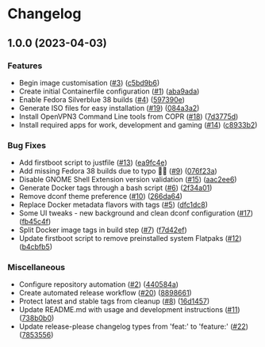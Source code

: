 # Changelog

## 1.0.0 (2023-04-03)


### Features

* Begin image customisation ([#3](https://github.com/rsturla/immutable-fedora/issues/3)) ([c5bd9b6](https://github.com/rsturla/immutable-fedora/commit/c5bd9b61f3279437752a196c070e8f4fb6fdd9e7))
* Create initial Containerfile configuration ([#1](https://github.com/rsturla/immutable-fedora/issues/1)) ([aba9ada](https://github.com/rsturla/immutable-fedora/commit/aba9ada7a7a933545dd00f21cc76a192baeca2eb))
* Enable Fedora Silverblue 38 builds ([#4](https://github.com/rsturla/immutable-fedora/issues/4)) ([597390e](https://github.com/rsturla/immutable-fedora/commit/597390e88c765b4664d74029d909f21d54e47d77))
* Generate ISO files for easy installation ([#19](https://github.com/rsturla/immutable-fedora/issues/19)) ([084a3a2](https://github.com/rsturla/immutable-fedora/commit/084a3a2f58e4812b644fbf9bca598cc90382113a))
* Install OpenVPN3 Command Line tools from COPR ([#18](https://github.com/rsturla/immutable-fedora/issues/18)) ([7d3775d](https://github.com/rsturla/immutable-fedora/commit/7d3775d8c76236092992bcc17e58c2daaaa57808))
* Install required apps for work, development and gaming ([#14](https://github.com/rsturla/immutable-fedora/issues/14)) ([c8933b2](https://github.com/rsturla/immutable-fedora/commit/c8933b20c714b27572dc30d1aba43cd8e5889b11))


### Bug Fixes

* Add firstboot script to justfile ([#13](https://github.com/rsturla/immutable-fedora/issues/13)) ([ea9fc4e](https://github.com/rsturla/immutable-fedora/commit/ea9fc4e962d6b90a05ffef74df0fa9caf9bd936b))
* Add missing Fedora 38 builds due to typo :man_facepalming:  ([#9](https://github.com/rsturla/immutable-fedora/issues/9)) ([076f23a](https://github.com/rsturla/immutable-fedora/commit/076f23ae463597c2a0475eaeb9be998306db48af))
* Disable GNOME Shell Extension version validation ([#15](https://github.com/rsturla/immutable-fedora/issues/15)) ([aac2ee6](https://github.com/rsturla/immutable-fedora/commit/aac2ee614a5bca0b767936690f3141a3606bbdb1))
* Generate Docker tags through a bash script ([#6](https://github.com/rsturla/immutable-fedora/issues/6)) ([2f34a01](https://github.com/rsturla/immutable-fedora/commit/2f34a013b67dbfa997f21828f035dcf77b36fe7c))
* Remove dconf theme preference ([#10](https://github.com/rsturla/immutable-fedora/issues/10)) ([266da64](https://github.com/rsturla/immutable-fedora/commit/266da64d7b9d859adf1ca0341d908b98ea7641e7))
* Replace Docker metadata flavors with tags ([#5](https://github.com/rsturla/immutable-fedora/issues/5)) ([dfc1dc8](https://github.com/rsturla/immutable-fedora/commit/dfc1dc8d2d4892fe9009dc112196ff2012a79e66))
* Some UI tweaks - new background and clean dconf configuration ([#17](https://github.com/rsturla/immutable-fedora/issues/17)) ([fb45c4f](https://github.com/rsturla/immutable-fedora/commit/fb45c4f1db90f2abf405a649195fb5ea8a77a9e4))
* Split Docker image tags in build step ([#7](https://github.com/rsturla/immutable-fedora/issues/7)) ([f7d42ef](https://github.com/rsturla/immutable-fedora/commit/f7d42ef01552fb40c94987952e2b93633a39f0ca))
* Update firstboot script to remove preinstalled system Flatpaks ([#12](https://github.com/rsturla/immutable-fedora/issues/12)) ([b4cbfb5](https://github.com/rsturla/immutable-fedora/commit/b4cbfb5e12e07f2f247fe29658adfa3130e19b43))


### Miscellaneous

* Configure repository automation ([#2](https://github.com/rsturla/immutable-fedora/issues/2)) ([440584a](https://github.com/rsturla/immutable-fedora/commit/440584a59014dffc748b5eac0a182e6a2eeb2636))
* Create automated release workflow ([#20](https://github.com/rsturla/immutable-fedora/issues/20)) ([8898661](https://github.com/rsturla/immutable-fedora/commit/88986618c5e6564c79d9e258a803ded67088c48d))
* Protect latest and stable tags from cleanup ([#8](https://github.com/rsturla/immutable-fedora/issues/8)) ([16d1457](https://github.com/rsturla/immutable-fedora/commit/16d145747e0f6d8094a07530bd55548fe9ee52ec))
* Update README.md with usage and development instructions ([#11](https://github.com/rsturla/immutable-fedora/issues/11)) ([738b0b0](https://github.com/rsturla/immutable-fedora/commit/738b0b0c3330171a1b22f050cac863d5520ee490))
* Update release-please changelog types from 'feat:' to 'feature:' ([#22](https://github.com/rsturla/immutable-fedora/issues/22)) ([7853556](https://github.com/rsturla/immutable-fedora/commit/7853556f3b4f521f2c8854c8d3b9a086a43753fb))
